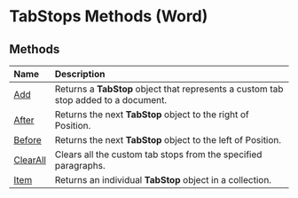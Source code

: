 
# TabStops Methods (Word)

## Methods



|**Name**|**Description**|
|:-----|:-----|
|[Add](d6996a6c-e2e7-692c-3f48-27af213803e1.md)|Returns a  **TabStop** object that represents a custom tab stop added to a document.|
|[After](4c081809-dfd9-b379-0f7b-ec1ef39eacfc.md)|Returns the next  **TabStop** object to the right of Position.|
|[Before](7a6ff83f-a1cc-1f60-6a29-08bc1f94ef7f.md)|Returns the next  **TabStop** object to the left of Position.|
|[ClearAll](757bf3e9-5641-8e78-b209-1512087fcf6d.md)|Clears all the custom tab stops from the specified paragraphs.|
|[Item](25569e1e-ce5b-0e8f-97ab-8424852abeb7.md)|Returns an individual  **TabStop** object in a collection.|
